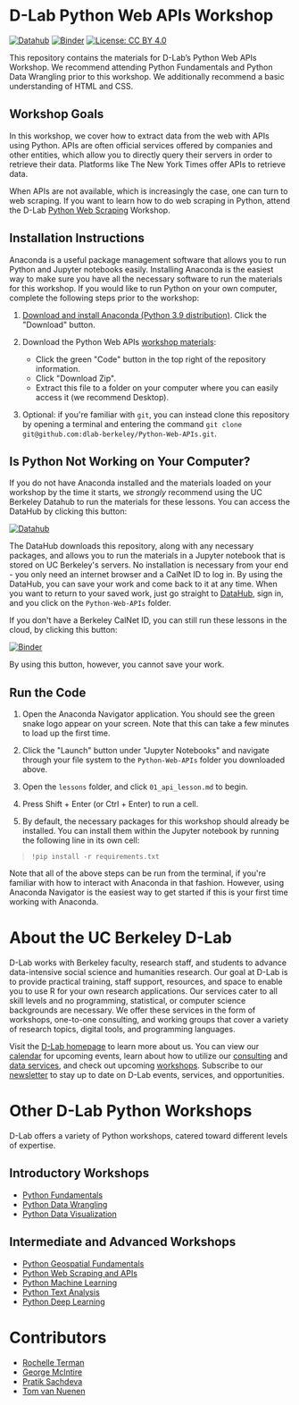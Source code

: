# D-Lab Python Web APIs Workshop

[![Datahub](https://img.shields.io/badge/launch-datahub-blue)](https://dlab.datahub.berkeley.edu/hub/user-redirect/git-pull?repo=https%3A%2F%2Fgithub.com%2Fdlab-berkeley%2FPython-Web-APIs&urlpath=lab%2Ftree%2FPython-Web-APIs%2F&branch=main)
[![Binder](https://mybinder.org/badge_logo.svg)](https://mybinder.org/v2/gh/dlab-berkeley/Python-Web-APIs/HEAD)
[![License: CC BY 4.0](https://img.shields.io/badge/License-CC_BY_4.0-lightgrey.svg)](https://creativecommons.org/licenses/by/4.0/)

This repository contains the materials for D-Lab’s Python Web APIs Workshop. We
recommend attending Python Fundamentals and Python Data Wrangling prior to this
workshop. We additionally recommend a basic understanding of HTML and CSS.

## Workshop Goals

In this workshop, we cover how to extract data from the web with APIs using
Python. APIs are often official services offered by companies and other
entities, which allow you to directly query their servers in order to retrieve
their data. Platforms like The New York Times offer APIs to retrieve data.

When APIs are not available, which is increasingly the case, one can turn to web 
scraping. If you want to learn how to do web scraping in Python, attend the 
D-Lab [Python Web Scraping](https://github.com/dlab-berkeley/Python-Web-Scraping) Workshop.

## Installation Instructions

Anaconda is a useful package management software that allows you to run Python
and Jupyter notebooks easily. Installing Anaconda is the easiest way to make
sure you have all the necessary software to run the materials for this workshop.
If you would like to run Python on your own computer, complete the following
steps prior to the workshop:

1. [Download and install Anaconda (Python 3.9
   distribution)](https://www.anaconda.com/products/individual). Click the
   "Download" button.

2. Download the Python Web APIs [workshop
   materials](https://github.com/dlab-berkeley/Python-Web-APIs):

   -   Click the green "Code" button in the top right of the repository
        information.
   -   Click "Download Zip".
   -   Extract this file to a folder on your computer where you can easily
        access it (we recommend Desktop).

3. Optional: if you're familiar with `git`, you can instead clone this
   repository by opening a terminal and entering the command `git clone
   git@github.com:dlab-berkeley/Python-Web-APIs.git`.

## Is Python Not Working on Your Computer?

If you do not have Anaconda installed and the materials loaded on your workshop
by the time it starts, we *strongly* recommend using the UC Berkeley Datahub to
run the materials for these lessons. You can access the DataHub by clicking this
button: 

[![Datahub](https://img.shields.io/badge/launch-datahub-blue)](https://dlab.datahub.berkeley.edu/hub/user-redirect/git-pull?repo=https%3A%2F%2Fgithub.com%2Fdlab-berkeley%2FPython-Web-APIs&urlpath=lab%2Ftree%2FPython-Web-APIs%2F&branch=main)

The DataHub downloads this repository, along with any necessary packages, and
allows you to run the materials in a Jupyter notebook that is stored on UC
Berkeley's servers. No installation is necessary from your end - you only need
an internet browser and a CalNet ID to log in. By using the DataHub, you can
save your work and come back to it at any time. When you want to return to your
saved work, just go straight to [DataHub](https://datahub.berkeley.edu), sign
in, and you click on the `Python-Web-APIs` folder.

If you don't have a Berkeley CalNet ID, you can still run these lessons in the
cloud, by clicking this button:

[![Binder](https://mybinder.org/badge_logo.svg)](https://mybinder.org/v2/gh/dlab-berkeley/Python-Web-APIs/HEAD)

By using this button, however, you cannot save your work.

## Run the Code

1. Open the Anaconda Navigator application. You should see the green snake logo
   appear on your screen. Note that this can take a few minutes to load up the
   first time. 

2. Click the "Launch" button under "Jupyter Notebooks" and navigate through your
   file system to the `Python-Web-APIs` folder you downloaded above.

3. Open the `lessons` folder, and click `01_api_lesson.md` to begin.

4. Press Shift + Enter (or Ctrl + Enter) to run a cell.

5. By default, the necessary packages for this workshop should already be
   installed. You can install them within the Jupyter notebook by running the
   following line in its own cell:

> ```!pip install -r requirements.txt```

Note that all of the above steps can be run from the terminal, if you're
familiar with how to interact with Anaconda in that fashion. However, using
Anaconda Navigator is the easiest way to get started if this is your first time
working with Anaconda.

# About the UC Berkeley D-Lab

D-Lab works with Berkeley faculty, research staff, and students to advance
data-intensive social science and humanities research. Our goal at D-Lab is to
provide practical training, staff support, resources, and space to enable you to
use R for your own research applications. Our services cater to all skill levels
and no programming, statistical, or computer science backgrounds are necessary.
We offer these services in the form of workshops, one-to-one consulting, and
working groups that cover a variety of research topics, digital tools, and
programming languages.  

Visit the [D-Lab homepage](https://dlab.berkeley.edu/) to learn more about us.
You can view our [calendar](https://dlab.berkeley.edu/events/calendar) for
upcoming events, learn about how to utilize our
[consulting](https://dlab.berkeley.edu/consulting) and [data
services](https://dlab.berkeley.edu/data), and check out upcoming
[workshops](https://dlab.berkeley.edu/events/workshops). Subscribe to our
[newsletter](https://dlab.berkeley.edu/news/weekly-newsletter) to stay up to
date on D-Lab events, services, and opportunities.

# Other D-Lab Python Workshops

D-Lab offers a variety of Python workshops, catered toward different levels of
expertise.

## Introductory Workshops

-  [Python Fundamentals](https://github.com/dlab-berkeley/Python-Fundamentals)
-  [Python Data Wrangling](https://github.com/dlab-berkeley/Python-Data-Wrangling)
-  [Python Data Visualization](https://github.com/dlab-berkeley/Python-Data-Visualization)

## Intermediate and Advanced Workshops

-  [Python Geospatial Fundamentals](https://github.com/dlab-berkeley/Geospatial-Data-and-Mapping-in-Python)
-  [Python Web Scraping and APIs](https://github.com/dlab-berkeley/Python-Web-Scraping)
-  [Python Machine Learning](https://github.com/dlab-berkeley/Python-Machine-Learning)
-  [Python Text Analysis](https://github.com/dlab-berkeley/Python-Text-Analysis)
-  [Python Deep Learning](https://github.com/dlab-berkeley/Python-Deep-Learning)

# Contributors

* [Rochelle Terman](https://github.com/rochelleterman)
* [George McIntire](https://github.com/GeorgeMcIntire)
* [Pratik Sachdeva](https://github.com/pssachdeva)
* [Tom van Nuenen](https://github.com/tomvannuenen)

